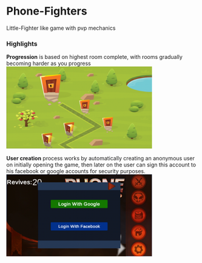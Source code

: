 # Phone-Fighters
Little-Fighter like game with pvp mechanics

<h3>Highlights</h3>

<b>Progression</b> is based on highest room complete, with rooms gradually becoming harder as you progress
<img src="Images/level_select.png" width="384" height="216" />

<b>User creation</b> process works by automatically creating an anonymous user on initially opening the game, then later on the user can sign this account to his facebook or google accounts for security purposes.
<img src="Images/google_facebook.png" width="384" height="216" />

